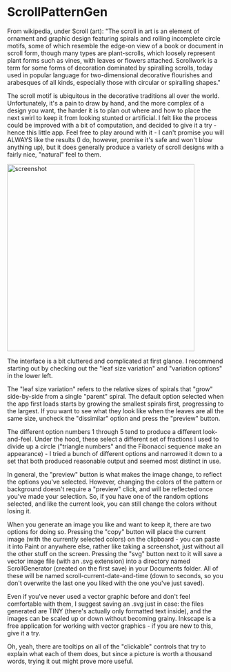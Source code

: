 # ScrollPatternGen
From wikipedia, under Scroll (art):
"The scroll in art is an element of ornament and graphic design featuring spirals and rolling incomplete circle motifs, some of which resemble the edge-on view of a book or document in scroll form, though many types are plant-scrolls, which loosely represent plant forms such as vines, with leaves or flowers attached. Scrollwork is a term for some forms of decoration dominated by spiralling scrolls, today used in popular language for two-dimensional decorative flourishes and arabesques of all kinds, especially those with circular or spiralling shapes."

The scroll motif is ubiquitous in the decorative traditions all over the world. Unfortunately, it's a pain to draw by hand, and the more complex of a design you want, the harder it is to plan out where and how to place the next swirl to keep it from looking stunted or artificial. I felt like the process could be improved with a bit of computation, and decided to give it a try - hence this little app. Feel free to play around with it - I can't promise you will ALWAYS like the results (I do, however, promise it's safe and won't blow anything up), but it does generally produce a variety of scroll designs with a fairly nice, "natural" feel to them.

<img width="434" alt="screenshot" src="https://github.com/annayudovin/ScrollPatternGen/assets/104697144/c8d3662f-f37c-4c03-951c-efee420ffff1">

The interface is a bit cluttered and complicated at first glance. I recommend starting out by checking out the "leaf size variation" and "variation options" in the lower left.

The "leaf size variation" refers to the relative sizes of spirals that "grow" side-by-side from a single "parent" spiral. The default option selected when the app first loads starts by growing the smallest spirals first, progressing to the largest. If you want to see what they look like when the leaves are all the same size, uncheck the "dissimilar" option and press the "preview" button.

The different option numbers 1 through 5 tend to produce a different look-and-feel. Under the hood, these select a different set of fractions I used to divide up a circle ("triangle numbers" and the Fibonacci sequence make an appearance) - I tried a bunch of different options and narrowed it down to a set that both produced reasonable output and seemed most distinct in use.

In general, the "preview" button is what makes the image change, to reflect the options you've selected. However, changing the colors of the pattern or background doesn't require a "preview" click, and will be reflected once you've made your selection. So, if you have one of the random options selected, and like the current look, you can still change the colors without losing it.

When you generate an image you like and want to keep it, there are two options for doing so. Pressing the "copy" button will place the current image (with the currently selected colors) on the clipboard - you can paste it into Paint or anywhere else, rather like taking a screenshot, just without all the other stuff on the screen. Pressing the "svg" button next to it will save a vector image file (with an .svg extension) into a directory named ScrollGenerator (created on the first save) in your Documents folder. All of these will be named scroll-current-date-and-time (down to seconds, so you don't overwrite the last one you liked with the one you've just saved). 

Even if you've never used a vector graphic before and don't feel comfortable with them, I suggest saving an .svg just in case: the files generated are TINY (there's actually only formatted text inside), and the images can be scaled up or down without becoming grainy. Inkscape is a free application for working with vector graphics - if you are new to this, give it a try.

Oh, yeah, there are tooltips on all of the "clickable" controls that try to explain what each of them does, but since a picture is worth a thousand words, trying it out might prove more useful.

